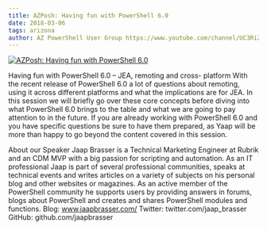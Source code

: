 ```yaml
---
title: AZPosh: Having fun with PowerShell 6.0
date: 2018-03-06
tags: arizona
author: AZ PowerShell User Group https://www.youtube.com/channel/UC3RiZUhPQH9cANYnECWrbFA
---
```


[![AZPosh: Having fun with PowerShell 6.0](https://i3.ytimg.com/vi/zW9arbDttoc/hqdefault.jpg "AZPosh: Having fun with PowerShell 6.0")](https://www.youtube.com/watch?v=zW9arbDttoc)

Having fun with PowerShell 6.0 – JEA, remoting and cross-
platform
With the recent release of PowerShell 6.0 a lot of questions about remoting, using it across different platforms and what the implications are for JEA. In this session we will briefly go over these core concepts before diving into what PowerShell 6.0 brings to the table and what we are going to pay attention to in the future.
If you are already working with PowerShell 6.0 and you have specific questions be sure to have them prepared, as Yaap will be more than happy to go beyond the content covered in this session.

About our Speaker
Jaap Brasser is a Technical Marketing Engineer at Rubrik and an CDM MVP with a big passion for scripting and automation. As an IT professional Jaap is part of several professional communities, speaks at technical events and writes articles on a variety of subjects on his personal blog and other websites or magazines. As an active member of the PowerShell community he supports users by providing answers in forums, blogs about PowerShell and creates and shares PowerShell modules and functions.
Blog: www.jaapbrasser.com/
Twitter: twitter.com/jaap_brasser
GitHub: github.com/jaapbrasser
